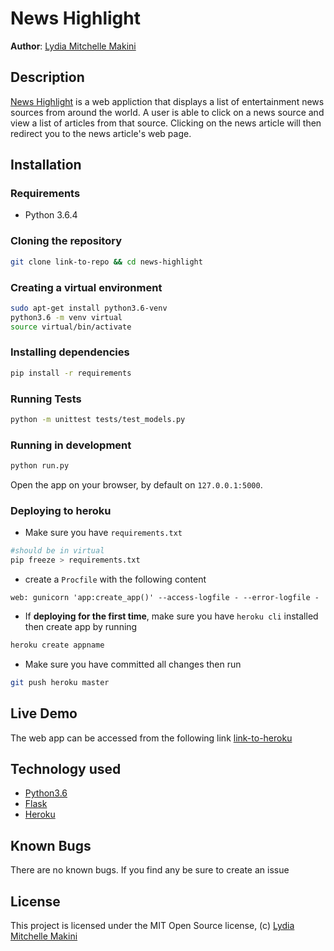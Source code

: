 News Highlight
==============

**Author**: [Lydia Mitchelle Makini](https://github.com/lydiah2015)
## Description
[News Highlight](link-to-repo) is a web appliction that displays a list of entertainment news sources from around the world. A user is able to click on a news source and view a list of articles from that source. Clicking on the news article will then redirect you to the news article's web page.

## Installation

### Requirements
* Python 3.6.4

### Cloning the repository
```bash
git clone link-to-repo && cd news-highlight
```

### Creating a virtual environment
```bash
sudo apt-get install python3.6-venv
python3.6 -m venv virtual
source virtual/bin/activate
```

### Installing dependencies
```bash
pip install -r requirements
```

### Running Tests
```bash
python -m unittest tests/test_models.py
```

### Running in development
```bash
python run.py
```
Open the app on your browser, by default on `127.0.0.1:5000`.

### Deploying to heroku
- Make sure you have  `requirements.txt`
```bash
#should be in virtual
pip freeze > requirements.txt
```
- create a `Procfile` with the following content
```Procfile
web: gunicorn 'app:create_app()' --access-logfile - --error-logfile -
```
- If **deploying for the first time**, make sure you have `heroku cli` installed then create app by running
```bash
heroku create appname
```
- Make sure you have committed all changes then run
```bash
git push heroku master
```

## Live Demo

The web app can be accessed from the following link
[link-to-heroku](link-to-heroku)

## Technology used

* [Python3.6](https://www.python.org/)
* [Flask](http://flask.pocoo.org/)
* [Heroku](https://heroku.com)

## Known Bugs 

There are no known bugs. If you find any be sure to create an issue 


## License ##
This project is licensed under the MIT Open Source license, (c) [ Lydia Mitchelle Makini](https://github.com/lydiah2015)